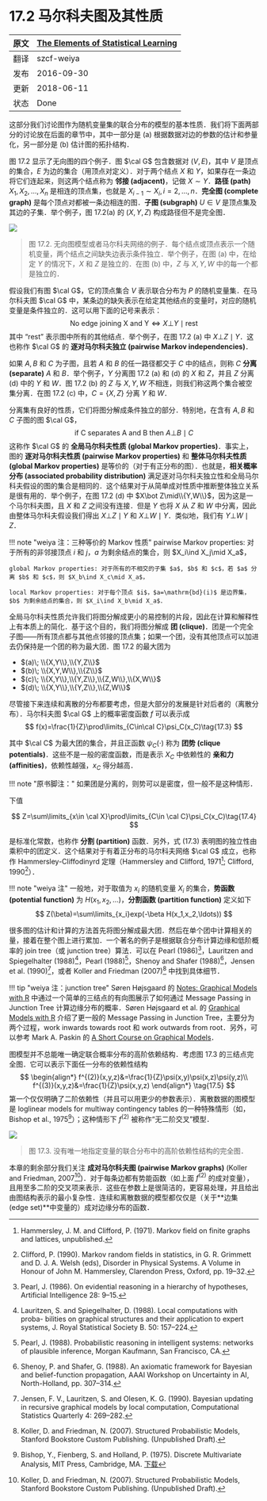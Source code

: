 # 17.2 马尔科夫图及其性质

| 原文   | [The Elements of Statistical Learning](https://esl.hohoweiya.xyz/book/The%20Elements%20of%20Statistical%20Learning.pdf#page=646) |
| ---- | ---------------------------------------- |
| 翻译   | szcf-weiya                               |
| 发布 | 2016-09-30 |
| 更新 |2018-06-11|
|状态|Done|

这部分我们讨论图作为随机变量集的联合分布的模型的基本性质．我们将下面两部分的讨论放在后面的章节中，其中一部分是 (a) 根据数据对边的参数的估计和参量化，另一部分是 (b) 估计图的拓扑结构．

图 17.2 显示了无向图的四个例子．图 $\cal G$ 包含数据对 $(V,E)$，其中 $V$ 是顶点的集合，$E$ 为边的集合（用顶点对定义）．对于两个结点 $X$ 和 $Y$，如果存在一条边将它们连起来，则这两个结点称为 **邻接 (adjacent)**，记做 $X\sim Y$．**路径 (path)** $X_1,X_2,\ldots, X_n$ 是相连的顶点集，也就是 $X_{i-1}\sim X_i,i=2,\ldots,n$．**完全图 (complete graph)** 是每个顶点对都被一条边相连的图．**子图 (subgraph)** $U\in V$ 是顶点集及其边的子集．举个例子，图 17.2(a) 的 $(X,Y,Z)$ 构成路径但不是完全图．

![](../img/17/fig17.2.png)

> 图 17.2. 无向图模型或者马尔科夫网络的例子．每个结点或顶点表示一个随机变量，两个结点之间缺失边表示条件独立．举个例子，在图 (a) 中，在给定 $Y$ 的情况下，$X$ 和 $Z$ 是独立的．在图 (b) 中，$Z$ 与 $X,Y,W$ 中的每一个都是独立的．

假设我们有图 $\cal G$，它的顶点集合 $V$ 表示联合分布为 $P$ 的随机变量集．在马尔科夫图 $\cal G$ 中，某条边的缺失表示在给定其他结点的变量时，对应的随机变量是条件独立的．这可以用下面的记号来表示：
$$
\text{No edge joining X and Y}\Leftrightarrow X\bot Y\mid \text{rest}\tag{17.1}
$$
其中 “rest” 表示图中所有的其他结点．举个例子，在图 17.2 (a) 中 $X\bot Z\mid Y$．这也称作 $\cal G$ 的 **逐对马尔科夫独立 (pairwise Markov independencies)**．

如果 $A,B$ 和 $C$ 为子图，且若 $A$ 和 $B$ 的任一路径都交于 $C$ 中的结点，则称 $C$ **分离 (separate)** $A$ 和 $B$．举个例子，$Y$ 分离图 17.2 (a) 和 (d) 的 $X$ 和 $Z$，并且 $Z$ 分离 (d) 中的 $Y$ 和 $W$．图 17.2 (b) 的 $Z$ 与 $X,Y,W$ 不相连，则我们称这两个集合被空集分离．在图 17.2 (c) 中，$C=\{X,Z\}$ 分离 $Y$ 和 $W$．

分离集有良好的性质，它们将图分解成条件独立的部分．特别地，在含有 $A,B$ 和 $C$ 子图的图 $\cal G$，
$$
\text{if C separates A and B then }A\bot B\mid C\tag{17.2}
$$
这称作 $\cal G$ 的 **全局马尔科夫性质 (global Markov properties)**．事实上，图的 **逐对马尔科夫性质 (pairwise Markov properties)** 和 **整体马尔科夫性质 (global Markov properties)** 是等价的（对于有正分布的图）．也就是，**相关概率分布 (associated probability distribution)** 满足逐对马尔科夫独立性和全局马尔科夫假设的图的集合是相同的．这个结果对于从简单成对性质中推断整体独立关系是很有用的．举个例子，在图 17.2 (d) 中 $X\bot Z\mid\\{Y,W\\}$，因为这是一个马尔科夫图，且 $X$ 和 $Z$ 之间没有连接．但是 $Y$ 也将 $X$ 从 $Z$ 和 $W$ 中分离，因此由整体马尔科夫假设我们得出 $X\bot Z\mid Y$ 和 $X\bot W\mid Y$．类似地，我们有 $Y\bot W\mid Z$．

!!! note "weiya 注：三种等价的 Markov 性质"
	<!--pairwise Markov properties: 寻找缺失边，在给定其他结点的情况下，缺失边的两个顶点相互独立；
	global Markov properties: 寻找分离集，在给定分离集的情况下，被分离的子图相互独立；-->
	pairwise Markov properties: 对于所有的非邻接顶点 $i$ 和 $j$，$a$ 为剩余结点的集合，则 $X_i\ind X_j\mid X_a$，

	global Markov properties: 对于所有的不相交的子集 $a$, $b$ 和 $c$，若 $a$ 分离 $b$ 和 $c$，则 $X_b\ind X_c\mid X_a$，

	local Markov properties: 对于每个顶点 $i$，$a=\mathrm{bd}(i)$ 是边界集，$b$ 为剩余结点的集合，则 $X_i\ind X_b\mid X_a$．

全局马尔科夫性质允许我们将图分解成更小的易控制的片段，因此在计算和解释性上有本质上的简化．基于这个目的，我们将图分解成 **团 (clique)**．团是一个完全子图——所有顶点都与其他点邻接的顶点集；如果一个团，没有其他顶点可以加进去仍保持是一个团的称为最大团．图 17.2 的最大团为

- $(a)\; \\{X,Y\\},\\{Y,Z\\}$
- $(b)\; \\{X,Y,W\\},\\{Z\\}$
- $(c)\; \\{X,Y\\},\\{Y,Z\\},\\{Z,W\\},\\{X,W\\}$
- $(d)\; \\{X,Y\\},\\{Y,Z\\},\\{Z,W\\}$

尽管接下来连续和离散的分布都要考虑，但是大部分的发展是针对后者的（离散分布）．马尔科夫图 $\cal G$ 上的概率密度函数 $f$ 可以表示成
$$
f(x)=\frac{1}{Z}\prod\limits_{C\in\cal C}\psi_C(x_C)\tag{17.3}
$$

其中 $\cal C$ 为最大团的集合，并且正函数 $\psi_C(\cdot)$ 称为 **团势 (clique potentials)**．这些不是一般的密度函数，而是表示 $X_C$ 中依赖性的 **亲和力 (affinities)**，依赖性越强，$x_C$ 得分越高．<!--这通过对特定的实例 $x_C$ 打更高的分实现．-->

!!! note "原书脚注："
	如果团是分离的，则势可以是密度，但一般不是这种情形．

下值

$$
Z=\sum\limits_{x\in \cal X}\prod\limits_{C\in \cal C}\psi_C(x_C)\tag{17.4}
$$

是标准化常数，也称作 **分割 (partition)** 函数．另外，式 $(17.3)$ 表明图的独立性由乘积中的团定义．这个结果对于有着正分布的马尔科夫网络 $\cal G$ 成立，也称作 Hammersley-Cliffodinyrd 定理（Hammersley and Clifford, 1971[^1]; Clifford, 1990[^2]）．

!!! note "weiya 注"
	一般地，对于取值为 $x_i$ 的随机变量 $X_i$ 的集合，**势函数 (potential function)** 为 $H(x_1,x_2,\ldots)$，**分割函数 (partition function)** 定义如下
	$$
	Z(\beta)=\sum\limits_{x_i}exp(-\beta H(x_1,x_2,\ldots))
	$$

很多图的估计和计算的方法首先将图分解成最大团．然后在单个团中计算相关的量，接着在整个图上进行累加．一个著名的例子是根据联合分布计算边缘和低阶概率的 join tree（或 junction tree）算法．可以在 Pearl (1986)[^3]，Lauritzen and Spiegelhalter (1988)[^4]，Pearl (1988)[^5]，Shenoy and Shafer (1988)[^6]，Jensen et al. (1990)[^7]，或者 Koller and Friedman (2007)[^8] 中找到具体细节．

!!! tip "weiya 注：junction tree"
	Søren Højsgaard 的 [Notes: Graphical Models with R](../references/GMwR-notes.pdf#page=22) 中通过一个简单的三结点的有向图展示了如何通过 Message Passing in Junction Tree 计算边缘分布的概率．Søren Højsgaard et al. 的 [Graphical Models with R](../references/Graphical-Models-with-R.pdf#page=64) 介绍了更一般的 Message Passing in Junction Tree，主要分为两个过程，work inwards towards root 和 work outwards from root．另外，可以参考 Mark A. Paskin 的 [A Short Course on Graphical Models](http://ai.stanford.edu/~paskin/gm-short-course/)．

图模型并不总能唯一确定联合概率分布的高阶依赖结构．考虑图 17.3 的三结点完全图．它可以表示下面任一分布的依赖性结构
$$
\begin{align*}
f^{(2)}(x,y,z)&=\frac{1}{Z}\psi(x,y)\psi(x,z)\psi(y,z)\\
f^{(3)}(x,y,z)&=\frac{1}{Z}\psi(x,y,z)
\end{align*}
\tag{17.5}
$$
第一个仅仅明确了二阶依赖性（并且可以用更少的参数表示）．离散数据的图模型是 loglinear models for multiway contingency tables 的一种特殊情形（如，Bishop et al., 1975[^9]）；这种情形下 $f^{(2)}$ 被称作“无二阶交叉”模型．

![](../img/17/fig17.3.png)

> 图 17.3. 没有唯一地指定变量的联合分布中的高阶依赖性结构的完全图．

本章的剩余部分我们关注 **成对马尔科夫图 (pairwise Markov graphs)** (Koller and Friedman, 2007[^8])．对于每条边都有势能函数（如上面 $f^{(2)}$ 的成对变量），且用至多二阶的交叉项来表示．这些在参数上是很简洁的，更容易处理，并且给出由图结构表示的最小复杂性．连续和离散数据的模型都仅仅是（关于**边集 (edge set)**中变量的）成对边缘分布的函数．

[^1]: Hammersley, J. M. and Clifford, P. (1971). Markov field on finite graphs and lattices, unpublished.
[^2]: Clifford, P. (1990). Markov random fields in statistics, in G. R. Grimmett and D. J. A. Welsh (eds), Disorder in Physical Systems. A Volume in Honour of John M. Hammersley, Clarendon Press, Oxford, pp. 19–32.
[^3]: Pearl, J. (1986). On evidential reasoning in a hierarchy of hypotheses, Artificial Intelligence 28: 9–15.
[^4]: Lauritzen, S. and Spiegelhalter, D. (1988). Local computations with proba- bilities on graphical structures and their application to expert systems, J. Royal Statistical Society B. 50: 157–224.
[^5]: Pearl, J. (1988). Probabilistic reasoning in intelligent systems: networks of plausible inference, Morgan Kaufmann, San Francisco, CA.
[^6]: Shenoy, P. and Shafer, G. (1988). An axiomatic framework for Bayesian and belief-function propagation, AAAI Workshop on Uncertainty in AI, North-Holland, pp. 307–314.
[^7]: Jensen, F. V., Lauritzen, S. and Olesen, K. G. (1990). Bayesian updating in recursive graphical models by local computation, Computational Statistics Quarterly 4: 269–282.
[^8]: Koller, D. and Friedman, N. (2007). Structured Probabilistic Models, Stanford Bookstore Custom Publishing. (Unpublished Draft).
[^9]: Bishop, Y., Fienberg, S. and Holland, P. (1975). Discrete Multivariate Analysis, MIT Press, Cambridge, MA. [下载](../references/Discrete-Multivariate-Analysis.pdf)
